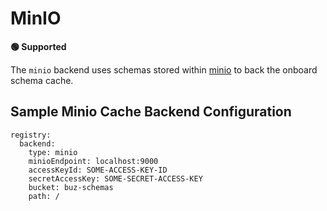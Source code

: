 # MinIO

**🟢 Supported**

The `minio` backend uses schemas stored within [minio](https://min.io/) to back the onboard schema cache.


## Sample Minio Cache Backend Configuration

```
registry:
  backend:
    type: minio
    minioEndpoint: localhost:9000
    accessKeyId: SOME-ACCESS-KEY-ID
    secretAccessKey: SOME-SECRET-ACCESS-KEY
    bucket: buz-schemas
    path: /
```
